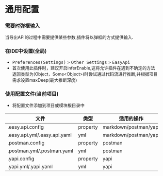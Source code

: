 # 通用配置

### 需要时弹框输入

当导出API的过程中需要提供某些参数,插件将以弹框的方式提供输入.

### 在IDE中设置(全局)

- <kbd>Preferences(Settings)</kbd> > <kbd>Other Settings</kbd> > <kbd>EasyApi</kbd>
- 首次使用此插件时，建议开启inferEnable,这将允许插件在遇到不确定的方法返回类型为(Object，Some\<Object>)时尝试通过代码流进行推断,并根据项目需求设置maxDeep(最大推断深度)

### 使用配置文件(当前项目)

 - 将配置文件添加到项目或模块根目录中

| 文件  |  类型  |  适用的操作  |
| ------------ | ------------ | ------------ |
| .easy.api.config | property | markdown/postman/yapi |
| .easy.api.yml/.easy.api.yaml | yml | markdown/postman/yapi |
| .postman.config | property | postman |
| .postman.yml/.postman.yaml | yml | postman |
| .yapi.config | property | yapi |
| .yapi.yml/.yapi.yaml | yml | yapi |